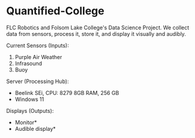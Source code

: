 # Quantified-College
FLC Robotics and Folsom Lake College's Data Science Project. We collect data from sensors, process it, store it, and display it visually and audibly. 

Current Sensors (Inputs): 
1. Purple Air Weather 
2. Infrasound 
3. Buoy 

Server (Processing Hub): 
- Beelink SEi, CPU: 8279 8GB RAM, 256 GB 
- Windows 11

Displays (Outputs): 
- Monitor*
- Audible display*
